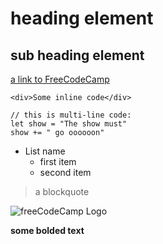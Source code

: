 # heading element

## sub heading element

[a link to FreeCodeCamp](https://www.freecodecamp.org)

`<div>Some inline code</div>`

```
// this is multi-line code:
let show = "The show must"
show += " go oooooon"
```

- List name
  - first item
  - second item

> a blockquote

![freeCodeCamp Logo](https://cdn.freecodecamp.org/testable-projects-fcc/images/fcc_secondary.svg)

**some bolded text**
